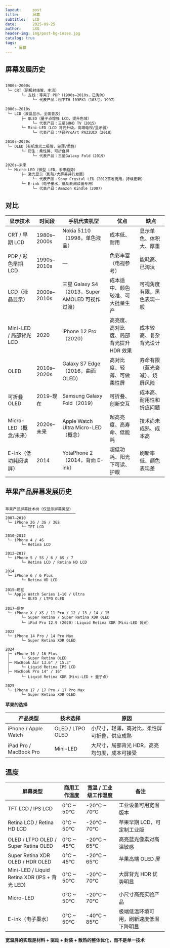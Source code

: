 ```yaml
---
layout:     post
title:      屏幕
subtitle:   LCD
date:       2025-09-25
author:     LXG
header-img: img/post-bg-ioses.jpg
catalog: true
tags:
    - 屏幕
---
```


## 屏幕发展历史

```markdown

1980s–2000s
 └─ CRT（阴极射线管，主流）
       └─ 支线：等离子 PDP（1990s–2010s，已淘汰）
            └─ 代表产品：松下TH-103PX1（103寸，1997）

2000s–2010s
 └─ LCD（液晶显示，全面普及）
       ├─ QLED（量子点增强 LCD，提升色域）
            └─ 代表产品：三星SUHD TV（2015）
       └─ Mini-LED（LCD 背光升级，高端电视/显示器）
            └─ 代表产品：华硕ProArt PA32UCX（2018）

2010s–2020s
 └─ OLED（有机发光二极管，轻薄/柔性）
       └─ 衍生：柔性屏、可折叠屏
            └─ 代表产品：三星Galaxy Fold（2019）

2020s–未来
 └─ Micro-LED（微型 LED，未来趋势）
       ├─ 激光显示（影院/大屏幕并行发展）
            └─ 代表产品：Sony Crystal LED（2012首发商用，持续更新）
       └─ E-ink（电子墨水，低功耗阅读器专用）
            └─ 代表产品：Amazon Kindle（2007）

```

## 对比

| 显示技术                | 时间段         | 手机代表机型                                | 优点                     | 缺点              |
| ------------------- | ----------- | ------------------------------------- | ---------------------- | --------------- |
| CRT / 早期 LCD        | 1980s–2000s | Nokia 5110（1998，单色液晶）                 | 成本低、耐用                 | 显示单色、体积大、厚重     |
| PDP / 彩色早期 LCD      | 1990s–2010s | —                                     | 色彩丰富（电视参考）             | 能耗高、已淘汰         |
| LCD（液晶显示）           | 2000s–2010s | 三星 Galaxy S4（2013，Super AMOLED 可视作过渡） | 成本适中、颜色较准、可大批量生产       | 可视角度有限、黑色表现一般   |
| Mini-LED / 局部背光 LCD | 2020        | iPhone 12 Pro（2020）                   | 高亮度、高对比度、局部背光提升 HDR 效果 | 成本较高、复杂背光设计     |
| OLED                | 2010s–2020s | Galaxy S7 Edge（2016，曲面 OLED）          | 高对比度、轻薄、可做柔性屏          | 寿命有限（蓝光衰减）、烧屏风险 |
| 可折叠 OLED            | 2019–现在     | Samsung Galaxy Fold（2019）             | 可折叠、创新交互               | 成本高、耐用性和折痕问题    |
| Micro-LED（概念/未来）    | 2020s–未来    | Apple Watch Ultra Micro-LED（概念）       | 超高亮度、高寿命、低能耗           | 技术尚未成熟、成本高      |
| E-ink（低功耗阅读屏）       | 2014        | YotaPhone 2（2014，背面 E-ink）            | 超低功耗、阳光下可读、护眼          | 刷新率低、颜色表现差      |

## 苹果产品屏幕发展历史

```markdwon

苹果产品屏幕技术树（仅显示屏幕类型）
───────────────────────────────
2007–2010
 └─ iPhone 2G / 3G / 3GS
       └─ TFT LCD

2010–2012
 └─ iPhone 4 / 4S
       └─ Retina LCD

2012–2017
 └─ iPhone 5 / 5S / 6 / 6S / 7
       └─ Retina LCD / Retina HD LCD

2014
 └─ iPhone 6 / 6 Plus
       └─ Retina HD LCD

2015–现在
 └─ Apple Watch Series 1–10 / Ultra
       └─ OLED / LTPO OLED

2017–现在
 └─ iPhone X / XS / 11 Pro / 12 / 13 / 14 / 15
       └─ Super Retina / Super Retina XDR OLED
       └─ iPad Pro 12.9 (2020)：Liquid Retina XDR（Mini-LED 背光）

2022
 └─ iPhone 14 Pro / 14 Pro Max
       └─ Super Retina XDR OLED

2024
 ├─ iPhone 16 / 16 Plus
 │     └─ Super Retina OLED
 ├─ MacBook Air 13.6" / 15.3"
 │     └─ Liquid Retina IPS LCD
 ├─ MacBook Pro 14" / 16"
       └─ Liquid Retina XDR（Mini-LED + 量子点）

2025
 └─ iPhone 17 / 17 Pro / 17 Pro Max
       └─ Super Retina XDR OLED

```

**苹果的选择**

| 产品类型                   | 技术选择             | 原因                       |
| ---------------------- | ---------------- | ------------------------ |
| iPhone / Apple Watch   | OLED / LTPO OLED | 小尺寸，轻薄，高对比，柔性屏可折叠，供应成熟   |
| iPad Pro / MacBook Pro | Mini-LED         | 大尺寸，局部背光 HDR，高亮均匀度，成本可接受 |

## 温度

| 屏幕类型                                        | 商用工作温度     | 宽温 / 工业级工作温度 | 备注                  |
| ------------------------------------------- | ---------- | ------------ | ------------------- |
| TFT LCD / IPS LCD                           | 0°C ~ 50°C | -20°C ~ 70°C | 工业设备可用宽温版本          |
| Retina LCD / Retina HD LCD                  | 0°C ~ 50°C | -20°C ~ 70°C | 苹果早期 LCD，可定制工业版     |
| OLED / LTPO OLED / Super Retina OLED        | 0°C ~ 45°C | -20°C ~ 65°C | 高亮蓝光像素对高温敏感         |
| Super Retina XDR OLED / HDR OLED            | 0°C ~ 45°C | -20°C ~ 65°C | 苹果高端 OLED 屏         |
| Mini-LED / Liquid Retina XDR (IPS + 背光 LED) | 0°C ~ 50°C | -20°C ~ 70°C | 大屏背光 HDR 优势明显       |
| Micro-LED                                   | 0°C ~ 50°C | -20°C ~ 70°C | 小尺寸高亮实验产品           |
| E-ink（电子墨水）                                 | 0°C ~ 50°C | -40°C ~ 85°C | 极端低温环境可用，刷新速度低温下降明显 |

**宽温屏的实现是材料 + 驱动 + 封装 + 散热的整体优化，而不是单一技术**












